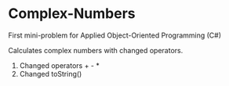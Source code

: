 # Complex-Numbers


First mini-problem for Applied Object-Oriented Programming (C#)

Calculates complex numbers with changed operators.

1. Changed operators + - *
2. Changed toString()